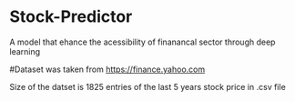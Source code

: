 # Stock-Predictor
A  model that ehance the acessibility of finanancal sector  through deep learning

#Dataset was taken from https://finance.yahoo.com

Size of the datset is 1825 entries of the last 5 years stock price in .csv file
